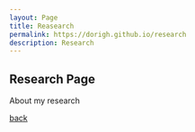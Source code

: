 ```yaml
---
layout: Page
title: Reasearch
permalink: https://dorigh.github.io/research
description: Research
---
```


## Research Page

About my research

[back](./)
